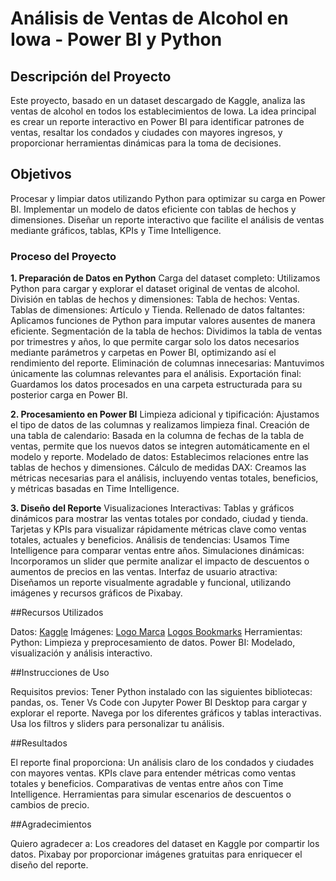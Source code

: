 # Análisis de Ventas de Alcohol en Iowa - Power BI y Python

## Descripción del Proyecto

Este proyecto, basado en un dataset descargado de Kaggle, analiza las ventas de alcohol en todos los establecimientos de Iowa. La idea principal es crear un reporte interactivo en Power BI para identificar patrones de ventas, resaltar los condados y ciudades con mayores ingresos, y proporcionar herramientas dinámicas para la toma de decisiones.

## Objetivos

Procesar y limpiar datos utilizando Python para optimizar su carga en Power BI.
Implementar un modelo de datos eficiente con tablas de hechos y dimensiones.
Diseñar un reporte interactivo que facilite el análisis de ventas mediante gráficos, tablas, KPIs y Time Intelligence.

### Proceso del Proyecto

**1. Preparación de Datos en Python**
Carga del dataset completo: Utilizamos Python para cargar y explorar el dataset original de ventas de alcohol.
División en tablas de hechos y dimensiones:
Tabla de hechos: Ventas.
Tablas de dimensiones: Artículo y Tienda.
Rellenado de datos faltantes: Aplicamos funciones de Python para imputar valores ausentes de manera eficiente.
Segmentación de la tabla de hechos: Dividimos la tabla de ventas por trimestres y años, lo que permite cargar solo los datos necesarios mediante parámetros y carpetas en Power BI, optimizando así el rendimiento del reporte.
Eliminación de columnas innecesarias: Mantuvimos únicamente las columnas relevantes para el análisis.
Exportación final: Guardamos los datos procesados en una carpeta estructurada para su posterior carga en Power BI.

**2. Procesamiento en Power BI**
Limpieza adicional y tipificación: Ajustamos el tipo de datos de las columnas y realizamos limpieza final.
Creación de una tabla de calendario: Basada en la columna de fechas de la tabla de ventas, permite que los nuevos datos se integren automáticamente en el modelo y reporte.
Modelado de datos: Establecimos relaciones entre las tablas de hechos y dimensiones.
Cálculo de medidas DAX: Creamos las métricas necesarias para el análisis, incluyendo ventas totales, beneficios, y métricas basadas en Time Intelligence.

**3. Diseño del Reporte**
Visualizaciones Interactivas:
Tablas y gráficos dinámicos para mostrar las ventas totales por condado, ciudad y tienda.
Tarjetas y KPIs para visualizar rápidamente métricas clave como ventas totales, actuales y beneficios.
Análisis de tendencias: Usamos Time Intelligence para comparar ventas entre años.
Simulaciones dinámicas: Incorporamos un slider que permite analizar el impacto de descuentos o aumentos de precios en las ventas.
Interfaz de usuario atractiva: Diseñamos un reporte visualmente agradable y funcional, utilizando imágenes y recursos gráficos de Pixabay.

##Recursos Utilizados

Datos: [Kaggle](https://www.kaggle.com/datasets/residentmario/iowa-liquor-sales)
Imágenes: [Logo Marca](https://pixabay.com/es/vectors/perro-logo-resumen-animal-canino-8576035/)
[Logos Bookmarks](https://pixabay.com/users/inspire-studio-22128832/)
Herramientas:
Python: Limpieza y preprocesamiento de datos.
Power BI: Modelado, visualización y análisis interactivo.

##Instrucciones de Uso

Requisitos previos:
Tener Python instalado con las siguientes bibliotecas: pandas, os.
Tener Vs Code con Jupyter
Power BI Desktop para cargar y explorar el reporte.
Navega por los diferentes gráficos y tablas interactivas.
Usa los filtros y sliders para personalizar tu análisis.

##Resultados

El reporte final proporciona:
Un análisis claro de los condados y ciudades con mayores ventas.
KPIs clave para entender métricas como ventas totales y beneficios.
Comparativas de ventas entre años con Time Intelligence.
Herramientas para simular escenarios de descuentos o cambios de precio.

##Agradecimientos

Quiero agradecer a:
Los creadores del dataset en Kaggle por compartir los datos.
Pixabay por proporcionar imágenes gratuitas para enriquecer el diseño del reporte.

